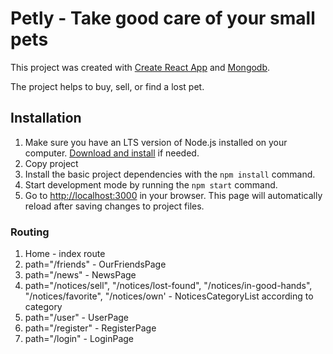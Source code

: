 # Petly - Take good care of your small pets

This project was created with
[Create React App](https://github.com/facebook/create-react-app) and
[Mongodb](https://www.mongodb.com/).

The project helps to buy, sell, or find a lost pet.

## Installation

1. Make sure you have an LTS version of Node.js installed on your computer.
   [Download and install](https://nodejs.org/en/) if needed.
2. Copy project
3. Install the basic project dependencies with the `npm install` command.
4. Start development mode by running the `npm start` command.
5. Go to [http://localhost:3000](http://localhost:3000) in your browser. This
   page will automatically reload after saving changes to project files.

### Routing

1. Home - index route
2. path="/friends" - OurFriendsPage
3. path="/news" - NewsPage
4. path="/notices/sell", "/notices/lost-found", "/notices/in-good-hands",
   "/notices/favorite", "/notices/own' - NoticesCategoryList according to
   category
5. path="/user" - UserPage
6. path="/register" - RegisterPage
7. path="/login" - LoginPage

